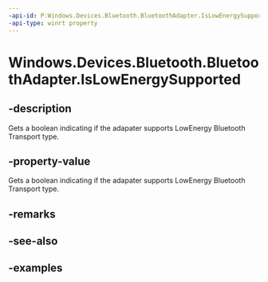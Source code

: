 ```yaml
---
-api-id: P:Windows.Devices.Bluetooth.BluetoothAdapter.IsLowEnergySupported
-api-type: winrt property
---
```


<!-- Property syntax.
public bool IsLowEnergySupported { get; }
-->

# Windows.Devices.Bluetooth.BluetoothAdapter.IsLowEnergySupported

## -description
Gets a boolean indicating if the adapater supports LowEnergy Bluetooth Transport type.

## -property-value
Gets a boolean indicating if the adapater supports LowEnergy Bluetooth Transport type.

## -remarks

## -see-also

## -examples

